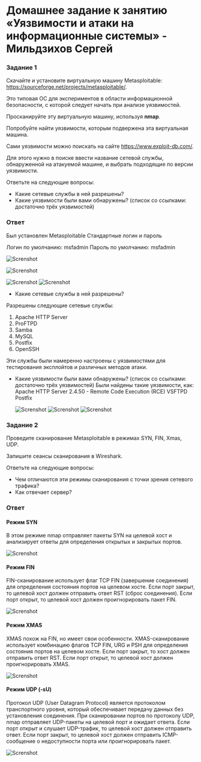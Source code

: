 
# Домашнее задание к занятию «Уязвимости и атаки на информационные системы» - Мильдзихов Сергей


### Задание 1

Скачайте и установите виртуальную машину Metasploitable: https://sourceforge.net/projects/metasploitable/.

Это типовая ОС для экспериментов в области информационной безопасности, с которой следует начать при анализе уязвимостей.

Просканируйте эту виртуальную машину, используя **nmap**.

Попробуйте найти уязвимости, которым подвержена эта виртуальная машина.

Сами уязвимости можно поискать на сайте https://www.exploit-db.com/.

Для этого нужно в поиске ввести название сетевой службы, обнаруженной на атакуемой машине, и выбрать подходящие по версии уязвимости.

Ответьте на следующие вопросы:

- Какие сетевые службы в ней разрешены?
- Какие уязвимости были вами обнаружены? (список со ссылками: достаточно трёх уязвимостей)
  

### Ответ

Был установлен Metasploitable
Стандартные логин и пароль

Логин по умолчанию: msfadmin
Пароль по умолчанию: msfadmin

![Screnshot](1.jpg)

![Screnshot](2.jpg)

![Screnshot](3.jpg)
![Screnshot](4.jpg)



- Какие сетевые службы в ней разрешены?

Разрешены следующие сетевые службы:

1. Apache HTTP Server
2. ProFTPD
3. Samba
4. MySQL
5. Postfix
6. OpenSSH

Эти службы были намеренно настроены с уязвимостями для тестирования эксплойтов и различных методов атаки. 


- Какие уязвимости были вами обнаружены? (список со ссылками: достаточно трёх уязвимостей)
Были найдены такие уязвимости, как:
	Apache HTTP Server 2.4.50 - Remote Code Execution (RCE)
  VSFTPD
  Postfix
  
  ![Screnshot](44.png)
  ![Screnshot](55.png)
  ![Screnshot](66.png)
### Задание 2

Проведите сканирование Metasploitable в режимах SYN, FIN, Xmas, UDP.

Запишите сеансы сканирования в Wireshark.

Ответьте на следующие вопросы:

- Чем отличаются эти режимы сканирования с точки зрения сетевого трафика?
- Как отвечает сервер?


### Ответ

#### Режим SYN
В этом режиме nmap отправляет пакеты SYN на целевой хост и анализирует ответы для определения открытых и закрытых портов.

![Screnshot](88.png)


#### Режим FIN
FIN-сканирование использует флаг TCP FIN (завершение соединения) для определения состояния портов на целевом хосте. 
Если порт закрыт, то целевой хост должен отправить ответ RST (сброс соединения). 
Если порт открыт, то целевой хост должен проигнорировать пакет FIN.

![Screnshot](99.png)

#### Режим XMAS
XMAS похож на FIN, но имеет свои особенности.
XMAS-сканирование использует комбинацию флагов TCP FIN, URG и PSH для определения состояния портов на целевом хосте. 
Если порт закрыт, то  хост должен отправить ответ RST.
Если порт открыт, то целевой хост должен проигнорировать XMAS.

![Screnshot](999.png)

#### Режим UDP (-sU)

Протокол UDP (User Datagram Protocol) является протоколом транспортного уровня, который обеспечивает передачу данных без установления соединения. 
При сканировании портов по протоколу UDP, nmap отправляет UDP-пакеты на целевой порт и ожидает ответа.
Если порт открыт и слушает UDP-трафик, то целевой хост должен отправить ответ. 
Если порт закрыт, то целевой хост должен отправить ICMP-сообщение о недоступности порта или проигнорировать пакет.

![Screnshot](9999.png)
